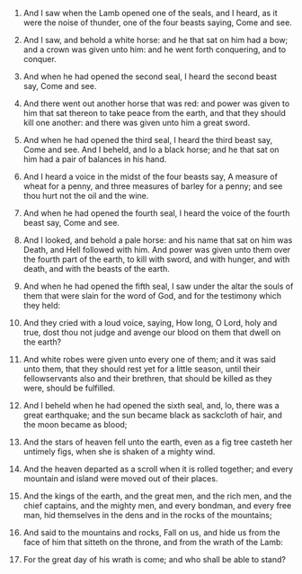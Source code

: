1. And I saw when the Lamb opened one of the seals, and I heard, as
it were the noise of thunder, one of the four beasts saying, Come and
see.

2. And I saw, and behold a white horse: and he that sat on him had a
bow; and a crown was given unto him: and he went forth conquering, and
to conquer.

3. And when he had opened the second seal, I heard the second beast
say, Come and see.

4. And there went out another horse that was red: and power was given
to him that sat thereon to take peace from the earth, and that they
should kill one another: and there was given unto him a great sword.

5. And when he had opened the third seal, I heard the third beast
say, Come and see. And I beheld, and lo a black horse; and he that sat
on him had a pair of balances in his hand.

6. And I heard a voice in the midst of the four beasts say, A measure
of wheat for a penny, and three measures of barley for a penny; and
see thou hurt not the oil and the wine.

7. And when he had opened the fourth seal, I heard the voice of the
fourth beast say, Come and see.

8. And I looked, and behold a pale horse: and his name that sat on
him was Death, and Hell followed with him. And power was given unto
them over the fourth part of the earth, to kill with sword, and with
hunger, and with death, and with the beasts of the earth.

9. And when he had opened the fifth seal, I saw under the altar the
souls of them that were slain for the word of God, and for the
testimony which they held:

10. And they cried with a loud voice,
saying, How long, O Lord, holy and true, dost thou not judge and
avenge our blood on them that dwell on the earth?

11. And white
robes were given unto every one of them; and it was said unto them,
that they should rest yet for a little season, until their
fellowservants also and their brethren, that should be killed as they
were, should be fulfilled.

12. And I beheld when he had opened the sixth seal, and, lo, there
was a great earthquake; and the sun became black as sackcloth of hair,
and the moon became as blood;

13. And the stars of heaven fell unto
the earth, even as a fig tree casteth her untimely figs, when she is
shaken of a mighty wind.

14. And the heaven departed as a scroll when it is rolled together;
and every mountain and island were moved out of their places.

15. And the kings of the earth, and the great men, and the rich men,
and the chief captains, and the mighty men, and every bondman, and
every free man, hid themselves in the dens and in the rocks of the
mountains;

16. And said to the mountains and rocks, Fall on us, and
hide us from the face of him that sitteth on the throne, and from the
wrath of the Lamb:

17. For the great day of his wrath is come; and
who shall be able to stand?